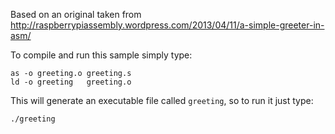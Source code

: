 Based on an original taken from http://raspberrypiassembly.wordpress.com/2013/04/11/a-simple-greeter-in-asm/

To compile and run this sample simply type:

    as -o greeting.o greeting.s
    ld -o greeting   greeting.o

This will generate an executable file called `greeting`, so to run it just type:

    ./greeting
